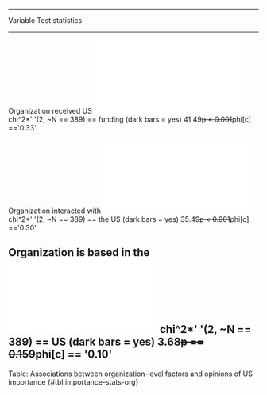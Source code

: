 
--------------------------------------------------------------------------------------------------------------
Variable                                                                           Test statistics            
---------------------------- ----------------------------------------------------- ---------------------------
Organization received US       ![](figures/summary_table/importance_funding.pdf)   chi^2*' '(2, ~N == 389) == 
funding (dark bars = yes)                                                          41.49~~p < 0.001~~phi[c]   
                                                                                   =='0.33'                   

Organization interacted with ![](figures/summary_table/importance_interaction.pdf) chi^2*' '(2, ~N == 389) == 
the US (dark bars = yes)                                                           35.49~~p < 0.001~~phi[c]   
                                                                                   =='0.30'                   

Organization is based in the     ![](figures/summary_table/importance_hq.pdf)      chi^2*' '(2, ~N == 389) == 
US (dark bars = yes)                                                               3.68~~p == 0.159~~phi[c] ==
                                                                                   '0.10'                     
--------------------------------------------------------------------------------------------------------------

Table: Associations between organization-level factors and opinions of US importance {#tbl:importance-stats-org}

